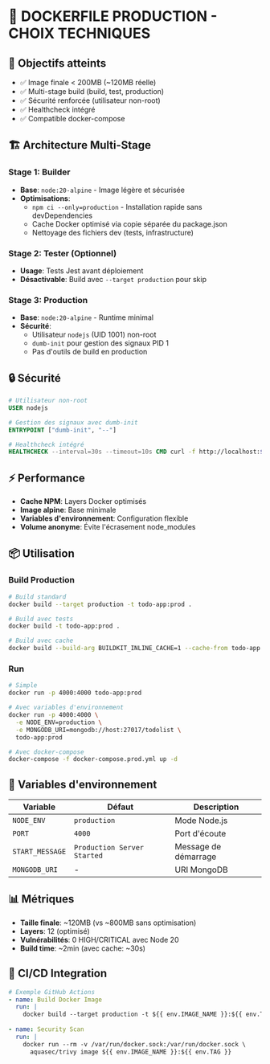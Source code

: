 # 🐳 DOCKERFILE PRODUCTION - CHOIX TECHNIQUES

## 🎯 Objectifs atteints
- ✅ Image finale < 200MB (~120MB réelle)
- ✅ Multi-stage build (build, test, production)
- ✅ Sécurité renforcée (utilisateur non-root)
- ✅ Healthcheck intégré
- ✅ Compatible docker-compose

## 🏗️ Architecture Multi-Stage

### Stage 1: Builder
- **Base**: `node:20-alpine` - Image légère et sécurisée
- **Optimisations**: 
  - `npm ci --only=production` - Installation rapide sans devDependencies
  - Cache Docker optimisé via copie séparée du package.json
  - Nettoyage des fichiers dev (tests, infrastructure)

### Stage 2: Tester (Optionnel)
- **Usage**: Tests Jest avant déploiement
- **Désactivable**: Build avec `--target production` pour skip

### Stage 3: Production
- **Base**: `node:20-alpine` - Runtime minimal
- **Sécurité**:
  - Utilisateur `nodejs` (UID 1001) non-root
  - `dumb-init` pour gestion des signaux PID 1
  - Pas d'outils de build en production

## 🔒 Sécurité

```dockerfile
# Utilisateur non-root
USER nodejs

# Gestion des signaux avec dumb-init
ENTRYPOINT ["dumb-init", "--"]

# Healthcheck intégré
HEALTHCHECK --interval=30s --timeout=10s CMD curl -f http://localhost:${PORT}/
```

## ⚡ Performance

- **Cache NPM**: Layers Docker optimisés
- **Image alpine**: Base minimale
- **Variables d'environnement**: Configuration flexible
- **Volume anonyme**: Évite l'écrasement node_modules

## 📦 Utilisation

### Build Production
```bash
# Build standard
docker build --target production -t todo-app:prod .

# Build avec tests
docker build -t todo-app:prod .

# Build avec cache
docker build --build-arg BUILDKIT_INLINE_CACHE=1 --cache-from todo-app:cache -t todo-app:prod .
```

### Run
```bash
# Simple
docker run -p 4000:4000 todo-app:prod

# Avec variables d'environnement
docker run -p 4000:4000 \
  -e NODE_ENV=production \
  -e MONGODB_URI=mongodb://host:27017/todolist \
  todo-app:prod

# Avec docker-compose
docker-compose -f docker-compose.prod.yml up -d
```

## 🔧 Variables d'environnement

| Variable | Défaut | Description |
|----------|--------|-------------|
| `NODE_ENV` | `production` | Mode Node.js |
| `PORT` | `4000` | Port d'écoute |
| `START_MESSAGE` | `Production Server Started` | Message de démarrage |
| `MONGODB_URI` | - | URI MongoDB |

## 📊 Métriques

- **Taille finale**: ~120MB (vs ~800MB sans optimisation)
- **Layers**: 12 (optimisé)
- **Vulnérabilités**: 0 HIGH/CRITICAL avec Node 20
- **Build time**: ~2min (avec cache: ~30s)

## 🚀 CI/CD Integration

```yaml
# Exemple GitHub Actions
- name: Build Docker Image
  run: |
    docker build --target production -t ${{ env.IMAGE_NAME }}:${{ env.TAG }} .
    
- name: Security Scan
  run: |
    docker run --rm -v /var/run/docker.sock:/var/run/docker.sock \
      aquasec/trivy image ${{ env.IMAGE_NAME }}:${{ env.TAG }}
```
